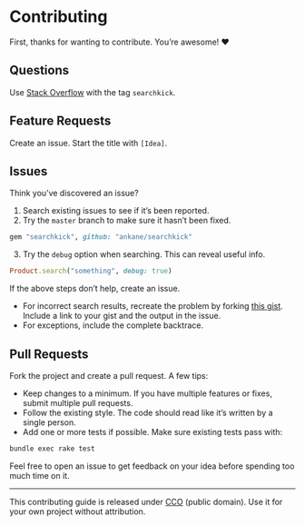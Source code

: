 # Contributing

First, thanks for wanting to contribute. You’re awesome! :heart:

## Questions

Use [Stack Overflow](https://stackoverflow.com/) with the tag `searchkick`.

## Feature Requests

Create an issue. Start the title with `[Idea]`.

## Issues

Think you’ve discovered an issue?

1. Search existing issues to see if it’s been reported.
2. Try the `master` branch to make sure it hasn’t been fixed.

```rb
gem "searchkick", github: "ankane/searchkick"
```

3. Try the `debug` option when searching. This can reveal useful info.

```ruby
Product.search("something", debug: true)
```

If the above steps don’t help, create an issue.

- For incorrect search results, recreate the problem by forking [this gist](https://gist.github.com/ankane/f80b0923d9ae2c077f41997f7b704e5c). Include a link to your gist and the output in the issue.
- For exceptions, include the complete backtrace.

## Pull Requests

Fork the project and create a pull request. A few tips:

- Keep changes to a minimum. If you have multiple features or fixes, submit multiple pull requests.
- Follow the existing style. The code should read like it’s written by a single person.
- Add one or more tests if possible. Make sure existing tests pass with:

```sh
bundle exec rake test
```

Feel free to open an issue to get feedback on your idea before spending too much time on it.

---

This contributing guide is released under [CCO](https://creativecommons.org/publicdomain/zero/1.0/) (public domain). Use it for your own project without attribution.

